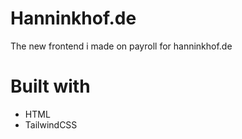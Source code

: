 # Hanninkhof.de
The new frontend i made on payroll for hanninkhof.de

# Built with
* HTML
* TailwindCSS

